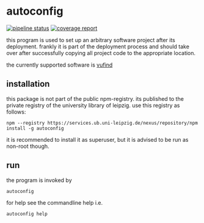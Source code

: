# autoconfig

[![pipeline status](https://git.sc.uni-leipzig.de/ubl/bdd_dev/autoconfig/badges/master/pipeline.svg)](https://git.sc.uni-leipzig.de/ubl/bdd_dev/autoconfig/commits/master)
[![coverage report](https://git.sc.uni-leipzig.de/ubl/bdd_dev/autoconfig/badges/master/coverage.svg)](https://git.sc.uni-leipzig.de/ubl/bdd_dev/autoconfig/commits/master)

this program is used to set up an arbitrary software project after its deployment.
frankly it is part of the deployment process and should take over after successfully
copying all project code to the appropriate location.

the currently supported software is [vufind][1]

## installation

this package is not part of the public npm-registry. its published to the private registry
of the university library of leipzig. use this registry as follows:

    npm --registry https://services.ub.uni-leipzig.de/nexus/repository/npm install -g autoconfig

it is recommended to install it as superuser, but it is advised to be run as non-root
though.

## run

the program is invoked by

    autoconfig

for help see the commandline help i.e.

    autoconfig help

[1]: http://vufind-org.github.io/vufind/
